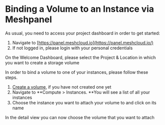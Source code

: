 # Binding a Volume to an Instance via Meshpanel

As usual, you need to access your project dashboard in order to get started:

1. Navigate to [https://panel.meshcloud.io](https://panel.meshcloud.io/)
2. If not logged in, please login with your personal credentials

On the Welcome Dashboard, please select the Project & Location in which you want to create a storage volume

In order to bind a volume to one of your instances, please follow these steps.

1. [Create a volume](/storage/block-storage/creating-a-volume.md), if you have not created one yet
2. Navigate to **Compute &gt; Instances. **You will see a list of all your instances
3. Choose the instance you want to attach your volume to and click on its name

In the detail view you can now choose the volume that you want to attach



